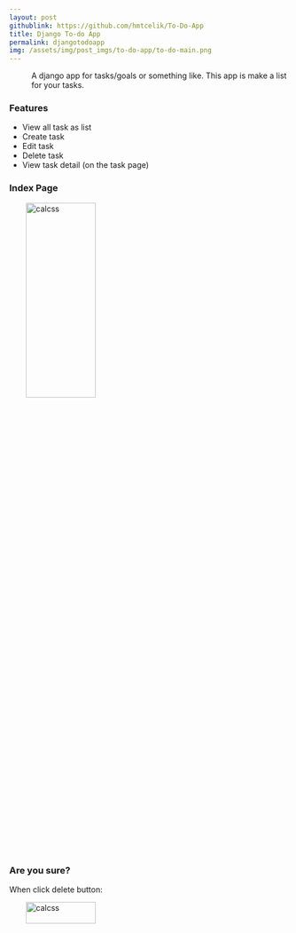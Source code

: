 ```yaml
---
layout: post
githublink: https://github.com/hmtcelik/To-Do-App
title: Django To-do App
permalink: djangotodoapp
img: /assets/img/post_imgs/to-do-app/to-do-main.png
---
```

<div style="margin-left:40px; margin-top:10px;">
A django app for tasks/goals or something like. This app is make a list for your tasks.
</div>

### Features
- View all task as list
- Create task
- Edit task
- Delete task
- View task detail (on the task page)

### Index Page
<img src="/assets/img/post_imgs/to-do-app/to-do-cover.png" alt="calcss" style="height:30%; width:50%; margin-left:30px;" class=postimage/>

### Are you sure?
When click delete button:

<img src="/assets/img/post_imgs/to-do-app/to-do-delete.png" alt="calcss" style="height:10%; width:50%; margin-left:30px;" class=postimage/>
